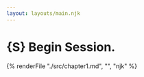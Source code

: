 ```yaml
---
layout: layouts/main.njk
---
```


# {S} Begin Session.

{% renderFile "./src/chapter1.md", "", "njk" %}
<!-- {% renderFile "./src/chapter2.md", "", "njk" %} -->
<!-- {% renderFile "./src/chapter3.md", "", "njk" %} -->
<!-- {% renderFile "./src/chapter4.md", "", "njk" %} -->